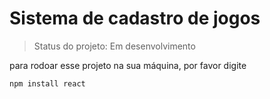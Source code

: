 # Sistema de cadastro de jogos

> Status do projeto: Em desenvolvimento

para rodoar esse projeto na sua máquina, por favor digite

```
npm install react
```
